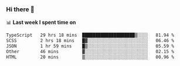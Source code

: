 ### Hi there 👋

<!--
**DBvc/DBvc** is a ✨ _special_ ✨ repository because its `README.md` (this file) appears on your GitHub profile.

Here are some ideas to get you started:

- 🔭 I’m currently working on ...
- 🌱 I’m currently learning ...
- 👯 I’m looking to collaborate on ...
- 🤔 I’m looking for help with ...
- 💬 Ask me about ...
- 📫 How to reach me: ...
- 😄 Pronouns: ...
- ⚡ Fun fact: ...
-->

📊 **Last week I spent time on**
<!--START_SECTION:waka-->

```txt
TypeScript   29 hrs 18 mins  ████████████████████▒░░░░   81.94 %
SCSS         2 hrs 18 mins   █▓░░░░░░░░░░░░░░░░░░░░░░░   06.46 %
JSON         1 hr 59 mins    █▒░░░░░░░░░░░░░░░░░░░░░░░   05.59 %
Other        46 mins         ▓░░░░░░░░░░░░░░░░░░░░░░░░   02.15 %
HTML         20 mins         ▒░░░░░░░░░░░░░░░░░░░░░░░░   00.96 %
```

<!--END_SECTION:waka-->
